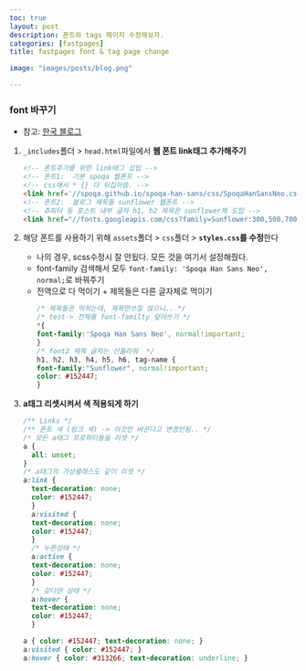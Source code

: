 ```yaml
---
toc: true
layout: post
description: 폰트와 tags 페이지 수정해보자.
categories: [fastpages]
title: fastpages font & tag page change

image: "images/posts/blog.png"

---
```


### font 바꾸기

- 참고: [한국 블로그](https://anarinsk.github.io/lostineconomics-v2-1/coding-tool/web-tool/2020/03/07/blogging-with-fastpages.html)


1. `_includes`폴더 > `head.html`파일에서 **웹 폰트 link태그 추가해주기**

    ```html
    <!-- 폰트추가를 위한 link태그 삽입 -->
    <!-- 폰트1:  기본 spoqa 웹폰트 -->
    <!-- css에서 * {} 다 뒤집어씀. -->
    <link href='//spoqa.github.io/spoqa-han-sans/css/SpoqaHanSansNeo.css' rel='stylesheet' type='text/css'>
    <!-- 폰트2:  블로그 제목들 sunflower 웹폰트 -->
    <!-- 쥬피터 등 포스트 내부 글자 h1, h2 제목은 sunflower체 도입 -->
    <link href="//fonts.googleapis.com/css?family=Sunflower:300,500,700" rel="stylesheet"> 
    ```

2. 해당 폰트를 사용하기 위해 `assets`폴더 > `css`폴더 > **`styles.css`를 수정**한다
    - 나의 경우, scss수정시 잘 안됬다. 모든 것을 여기서 설정해줬다.
    - font-family 검색해서 모두 `font-family: 'Spoqa Han Sans Neo', normal;`로 바꿔주기
    - 전역으로 다 먹이기 + 제목들은 다른 글자체로 먹이기
        ```css
      /* 제목들은 먹히는데, 제목만쓰질 않으니.. */
      /* test-> 전체를 font-familty 덮어쓰기 */
      *{
        font-family:'Spoqa Han Sans Neo', normal!important; 
      }
      /* font2 제목 글자는 선플라워  */
      h1, h2, h3, h4, h5, h6, tag-name {
        font-family:"Sunflower", normal!important; 
        color: #152447;
      }
        ```


3. **a태그 리셋시켜서 색 적용되게 하기**
    ```css
    /** Links */
    /** 폰트 색 (링크 색) -> 이것만 바꾼다고 변경안됨.. */
    /* 모든 a태그 프로퍼티들을 리셋 */
    a {
      all: unset;
    }
    /* a태그의 가상클래스도 같이 리셋 */
    a:link {
      text-decoration: none;
      color: #152447;
      }
      a:visited {
      text-decoration: none;
      color: #152447;
      }
      /* 누른상태 */
      a:active {
      text-decoration: none;
      color: #152447;
      }
      /* 갖다덴 상태 */
      a:hover {
      text-decoration: none;
      color: #152447;
      }

    a { color: #152447; text-decoration: none; }
    a:visited { color: #152447; }
    a:hover { color: #313266; text-decoration: underline; }

    ```